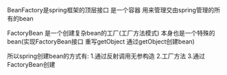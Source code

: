 BeanFactory是spring框架的顶层接口 是一个容器 用来管理交由spring管理的所有的bean

FactoryBean 是一个创建复杂bean的工厂(工厂方法模式) 本身也是一个特殊的bean(实现FactoryBean接口 重写getObject 通过getObject创建bean)

所以spring创建bean的方式有: 1.通过反射调用无参构造 2.工厂方法  3.通过FactoryBean创建